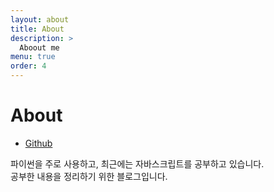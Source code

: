 ```yaml
---
layout: about
title: About
description: >
  Aboout me
menu: true
order: 4
---
```


# About

- [Github](https://github.com/2chanhaeng)

파이썬을 주로 사용하고, 최근에는 자바스크립트를 공부하고 있습니다.  
공부한 내용을 정리하기 위한 블로그입니다.  
